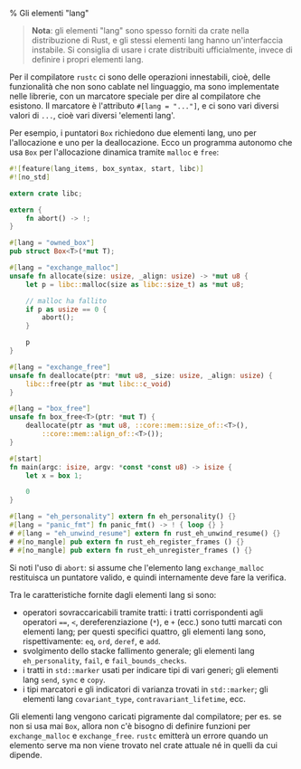 % Gli elementi "lang"

> **Nota**: gli elementi "lang" sono spesso forniti da crate
> nella distribuzione di Rust, e gli stessi elementi lang hanno
> un'interfaccia instabile. Si consiglia di usare i crate distribuiti
> ufficialmente, invece di definire i propri elementi lang.

Per il compilatore `rustc` ci sono delle operazioni innestabili, cioè,
delle funzionalità che non sono cablate nel linguaggio, ma sono implementate
nelle librerie, con un marcatore speciale per dire al compilatore
che esistono. Il marcatore è l'attributo `#[lang = "..."]`, e ci sono
vari diversi valori di `...`, cioè vari diversi 'elementi lang'.

Per esempio, i puntatori `Box` richiedono due elementi lang, uno
per l'allocazione e uno per la deallocazione. Ecco un programma autonomo
che usa `Box` per l'allocazione dinamica tramite `malloc` e `free`:

```rust
#![feature(lang_items, box_syntax, start, libc)]
#![no_std]

extern crate libc;

extern {
    fn abort() -> !;
}

#[lang = "owned_box"]
pub struct Box<T>(*mut T);

#[lang = "exchange_malloc"]
unsafe fn allocate(size: usize, _align: usize) -> *mut u8 {
    let p = libc::malloc(size as libc::size_t) as *mut u8;

    // malloc ha fallito
    if p as usize == 0 {
        abort();
    }

    p
}

#[lang = "exchange_free"]
unsafe fn deallocate(ptr: *mut u8, _size: usize, _align: usize) {
    libc::free(ptr as *mut libc::c_void)
}

#[lang = "box_free"]
unsafe fn box_free<T>(ptr: *mut T) {
    deallocate(ptr as *mut u8, ::core::mem::size_of::<T>(),
        ::core::mem::align_of::<T>());
}

#[start]
fn main(argc: isize, argv: *const *const u8) -> isize {
    let x = box 1;

    0
}

#[lang = "eh_personality"] extern fn eh_personality() {}
#[lang = "panic_fmt"] fn panic_fmt() -> ! { loop {} }
# #[lang = "eh_unwind_resume"] extern fn rust_eh_unwind_resume() {}
# #[no_mangle] pub extern fn rust_eh_register_frames () {}
# #[no_mangle] pub extern fn rust_eh_unregister_frames () {}
```

Si noti l'uso di `abort`: si assume che l'elemento lang `exchange_malloc`
restituisca un puntatore valido, e quindi internamente deve fare la verifica.

Tra le caratteristiche fornite dagli elementi lang si sono:

- operatori sovraccaricabili tramite tratti: i tratti corrispondenti agli
  operatori `==`, `<`, dereferenziazione (`*`), e `+` (ecc.) sono tutti
  marcati con elementi lang; per questi specifici quattro, gli elementi lang
  sono, rispettivamente: `eq`, `ord`, `deref`, e `add`.
- svolgimento dello stacke fallimento generale; gli elementi lang
  `eh_personality`, `fail`, e `fail_bounds_checks`.
- i tratti in `std::marker` usati per indicare tipi di vari generi;
  gli elementi lang `send`, `sync` e `copy`.
- i tipi marcatori e gli indicatori di varianza trovati in `std::marker`;
  gli elementi lang `covariant_type`, `contravariant_lifetime`, ecc.

Gli elementi lang vengono caricati pigramente dal compilatore; per es. se
non si usa mai `Box`, allora non c'è bisogno di definire funzioni per
`exchange_malloc` e `exchange_free`. `rustc` emitterà un errore quando
un elemento serve ma non viene trovato nel crate attuale né in quelli
da cui dipende.
